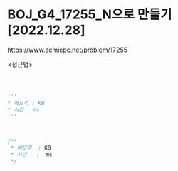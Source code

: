 # BOJ_G4_17255_N으로 만들기 [2022.12.28]
https://www.acmicpc.net/problem/17255

<접근법>
```



```


```python
'''
* 메모리 : KB
* 시간 : ms
'''



```


```java

/**
 * 메모리  : KB
 * 시간   :  ms
 */



```

